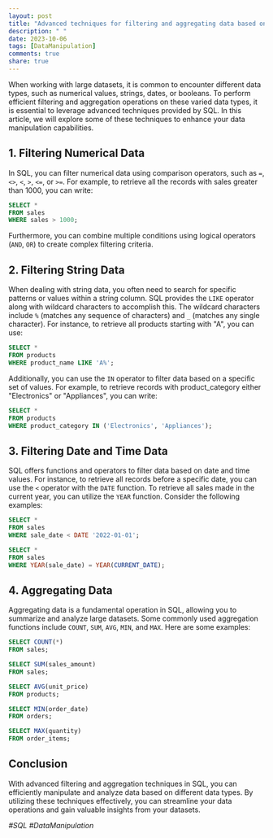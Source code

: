 ```yaml
---
layout: post
title: "Advanced techniques for filtering and aggregating data based on data types in SQL"
description: " "
date: 2023-10-06
tags: [DataManipulation]
comments: true
share: true
---
```


When working with large datasets, it is common to encounter different data types, such as numerical values, strings, dates, or booleans. To perform efficient filtering and aggregation operations on these varied data types, it is essential to leverage advanced techniques provided by SQL. In this article, we will explore some of these techniques to enhance your data manipulation capabilities.

## 1. Filtering Numerical Data

In SQL, you can filter numerical data using comparison operators, such as `=`, `<>`, `<`, `>`, `<=`, or `>=`. For example, to retrieve all the records with sales greater than 1000, you can write:

```sql
SELECT *
FROM sales
WHERE sales > 1000;
```

Furthermore, you can combine multiple conditions using logical operators (`AND`, `OR`) to create complex filtering criteria.

## 2. Filtering String Data

When dealing with string data, you often need to search for specific patterns or values within a string column. SQL provides the `LIKE` operator along with wildcard characters to accomplish this. The wildcard characters include `%` (matches any sequence of characters) and `_` (matches any single character). For instance, to retrieve all products starting with "A", you can use:

```sql
SELECT *
FROM products
WHERE product_name LIKE 'A%';
```

Additionally, you can use the `IN` operator to filter data based on a specific set of values. For example, to retrieve records with product_category either "Electronics" or "Appliances", you can write:

```sql
SELECT *
FROM products
WHERE product_category IN ('Electronics', 'Appliances');
```

## 3. Filtering Date and Time Data

SQL offers functions and operators to filter data based on date and time values. For instance, to retrieve all records before a specific date, you can use the `<` operator with the `DATE` function. To retrieve all sales made in the current year, you can utilize the `YEAR` function. Consider the following examples:

```sql
SELECT *
FROM sales
WHERE sale_date < DATE '2022-01-01';

SELECT *
FROM sales
WHERE YEAR(sale_date) = YEAR(CURRENT_DATE);
```

## 4. Aggregating Data

Aggregating data is a fundamental operation in SQL, allowing you to summarize and analyze large datasets. Some commonly used aggregation functions include `COUNT`, `SUM`, `AVG`, `MIN`, and `MAX`. Here are some examples:

```sql
SELECT COUNT(*)
FROM sales;

SELECT SUM(sales_amount)
FROM sales;

SELECT AVG(unit_price)
FROM products;

SELECT MIN(order_date)
FROM orders;

SELECT MAX(quantity)
FROM order_items;
```

## Conclusion

With advanced filtering and aggregation techniques in SQL, you can efficiently manipulate and analyze data based on different data types. By utilizing these techniques effectively, you can streamline your data operations and gain valuable insights from your datasets.

*#SQL #DataManipulation*